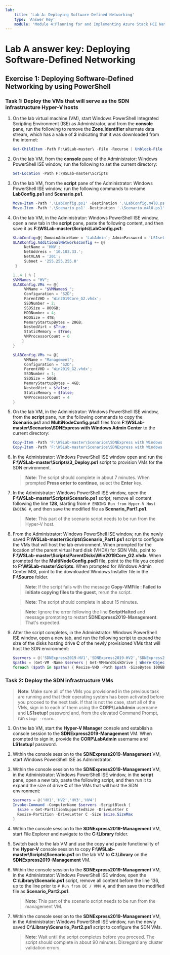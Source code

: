 ```yaml
---
lab:
    title: 'Lab A: Deploying Software-Defined Networking'
    type: 'Answer Key'
    module: 'Module 4:Planning for and Implementing Azure Stack HCI Networking'
---
```

# Lab A answer key: Deploying Software-Defined Networking

## Exercise 1: Deploying Software-Defined Networking by using PowerShell

### Task 1: Deploy the VMs that will serve as the SDN infrastructure Hyper-V hosts

1. On the lab virtual machine (VM), start Windows PowerShell Integrated Scripting Environment (ISE) as Administrator, and from the **console** pane, run the following to remove the **Zone.Identifier** alternate data stream, which has a value of **3** indicating that it was downloaded from the internet:

   ```powershell
   Get-ChildItem -Path F:\WSLab-master\ -File -Recurse | Unblock-File
   ```

1. On the lab VM, from the **console** pane of the Administrator: Windows PowerShell ISE window, run the following to set the current directory:

   ```powershell
   Set-Location -Path F:\WSLab-master\Scripts
   ```

1. On the lab VM, from the **script** pane of the Administrator: Windows PowerShell ISE window, run the following commands to rename **LabConfig.ps1** and **Scenario.ps1**.

   ```powershell
   Move-Item -Path '.\LabConfig.ps1' -Destination '.\LabConfig.m4l0.ps1' -Force -ErrorAction SilentlyContinue
   Move-Item -Path '.\Scenario.ps1' -Destination '.\Scenario.m4l0.ps1' -Force -ErrorAction SilentlyContinue
   ```

1. On the lab VM, in the Administrator: Windows PowerShell ISE window, open a new tab in the **script** pane, paste the following content, and then save it as **F:\\WSLab-master\\Scripts\\LabConfig.ps1**:

   ```powershell
   $LabConfig=@{ DomainAdminName = 'LabAdmin'; AdminPassword = 'LS1setup!'; Prefix = 'SDNExpress2019-'; SecureBoot = $false; SwitchName = 'LabSwitch'; DCEdition = '4'; VMs = @(); InstallSCVMM = 'No'; PullServerDC = $false; Internet = $true; AllowedVLANs = "1-400"; AdditionalNetworksInDC = $true; AdditionalNetworksConfig = @(); EnableGuestServiceInterface = $true}
   $LABConfig.AdditionalNetworksConfig += @{
        NetName = 'HNV';
        NetAddress = '10.103.33.';
        NetVLAN = '201';
        Subnet = '255.255.255.0'
    }

   1..4 | % {
   $VMNames = "HV";
   $LABConfig.VMs += @{
        VMName = "$VMNames$_";
        Configuration = 'S2D';
        ParentVHD = 'Win2019Core_G2.vhdx';
        SSDNumber = 2;
        SSDSize = 800GB;
        HDDNumber = 4;
        HDDSize = 4TB;
        MemoryStartupBytes = 20GB;
        NestedVirt = $True;
        StaticMemory = $True;
        VMProcessorCount = 6
       }
   }

   $LABConfig.VMs += @{
        VMName = "Management";
        Configuration = 'S2D';
        ParentVHD = 'Win2019_G2.vhdx';
        SSDNumber = 1;
        SSDSize = 50GB;
        MemoryStartupBytes = 4GB;
        NestedVirt = $false;
        StaticMemory = $false;
        VMProcessorCount = 4
   }
   ```

1. On the lab VM, in the Administrator: Windows PowerShell ISE window, from the **script** pane, run the following commands to copy the **Scenario.ps1** and **MultiNodeConfig.psd1** files from **F:\WSLab-master\Scenarios\SDNExpress with Windows Admin Center** to the current directory:

   ```powershell
   Copy-Item -Path 'F:\WSLab-master\Scenarios\SDNExpress with Windows Admin Center\Scenario.ps1' -Destination '.\'
   Copy-Item -Path 'F:\WSLab-master\Scenarios\SDNExpress with Windows Admin Center\MultiNodeConfig.psd1' -Destination '.\'
   ```

1. In the Administrator: Windows PowerShell ISE window open and run the **F:\\WSLab-master\\Scripts\\3_Deploy.ps1** script to provision VMs for the SDN environment.

   > **Note**: The script should complete in about 7 minutes. When prompted **Press enter to continue**, select the **Enter** key.

1. In the Administrator: Windows PowerShell ISE window, open the **F:\\WSLab-master\\Scripts\\Scenario.ps1** script, remove all content following the line **128**, starting from `# ENDING Run from Hyper-V Host ENDING #`, and then save the modified file as **Scenario_Part1.ps1**.

   > **Note**: This part of the scenario script needs to be run from the Hyper-V host.

1. From the Administrator: Windows PowerShell ISE window, run the newly saved **F:\\WSLab-master\\Scripts\\Scenario_Part1.ps1** script to configure the VMs that will host the lab environment. When prompted for the location of the parent virtual hard disk (VHDX) for SDN VMs, point to **F:\\WSLab-master\\Scripts\\ParentDisks\\Win2019Core_G2.vhdx**. When prompted for the **MultiNodeConfig.psd1** file, point to the file you copied to **F:\\WSLab-master\\Scripts**. When prompted for Windows Admin Center MSI, point to the downloaded Windows Installer file in the **F:\\Source** folder.

   > **Note**: If the script fails with the message **Copy-VMFile : Failed to initiate copying files to the guest**, rerun the script.

   > **Note**: The script should complete in about 15 minutes.

   > **Note**: Ignore the error following the line **ScriptHalted** and message prompting to restart **SDNExpress2019-Management**. That's expected.

1. After the script completes, in the Administrator: Windows PowerShell ISE window, open a new tab, and run the following script to expand the size of the disks hosting drive **C** of the newly provisioned VMs that will host the SDN environment:

   ```powershell
   $servers = @('SDNExpress2019-HV1','SDNExpress2019-HV2','SDNExpress2019-HV3','SDNExpress2019-HV4')
   $paths = (Get-VM -Name $servers | Get-VMHardDiskDrive | Where-Object {$_.ControllerLocation -eq 0} | Select-Object Path).Path
   foreach ($path in $paths) { Resize-VHD -Path $path -SizeBytes 100GB }
   ```

### Task 2: Deploy the SDN infrastructure VMs

   > **Note**: Make sure all of the VMs you provisioned in the previous task are running and that their operating system has been activated before you proceed to the next task. If that is not the case, start all of the VMs, sign in to each of them  using the **CORP\\LabAdmin** username and **LS1setup!** password and, from the elevated Command Prompt, run `slmgr -rearm`.

1. On the lab VM, start the **Hyper-V Manager** console and establish a console session to the **SDNExpress2019-Management** VM. When prompted to sign in, provide the **CORP\\LabAdmin** username and **LS1setup!** password.

1. Within the console session to the **SDNExpress2019-Management** VM, start Windows PowerShell ISE as Administrator.

1. Within the console session to the **SDNExpress2019-Management** VM, in the Administrator: Windows PowerShell ISE window, in the **script** pane, open a new tab, paste the following script, and then run it to expand the size of drive **C** of the VMs that will host the SDN environment:

   ```powershell
   $servers = @('HV1','HV2','HV3','HV4')
   Invoke-Command -ComputerName $servers -ScriptBlock {
     $size = Get-PartitionSupportedSize -DriveLetter C
     Resize-Partition -DriveLetter C -Size $size.SizeMax
   }
   ```

1. Within the console session to the **SDNExpress2019-Management** VM, start File Explorer and navigate to the **C:\\Library** folder.

1. Switch back to the lab VM and use the copy and paste functionality of the **Hyper-V** console session to copy **F:\\WSLab-master\\Scripts\\Scenario.ps1** on the lab VM to **C:\\Library** on the **SDNExpress2019-Management** VM.

1. Within the console session to the **SDNExpress2019-Management** VM, in the Administrator: Windows PowerShell ISE window, open the **C:\\Library\\Scenario.ps1** script, remove all content before the line 136, up to the line prior to `# Run from DC / VMM #`, and then save the modified file as **Scenario_Part2.ps1**.

   > **Note**: This part of the scenario script needs to be run from the management VM.

1. Within the console session to the **SDNExpress2019-Management** VM, in the Administrator: Windows PowerShell ISE window, run the newly saved **C:\\Library\\Scenario_Part2.ps1** script to configure the SDN VMs.

   > **Note**: Wait until the script completes before you proceed. The script should complete in about 90 minutes. Disregard any cluster validation errors.
